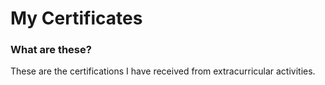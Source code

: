 # My Certificates
### What are these?
These are the certifications I have received from extracurricular activities.
